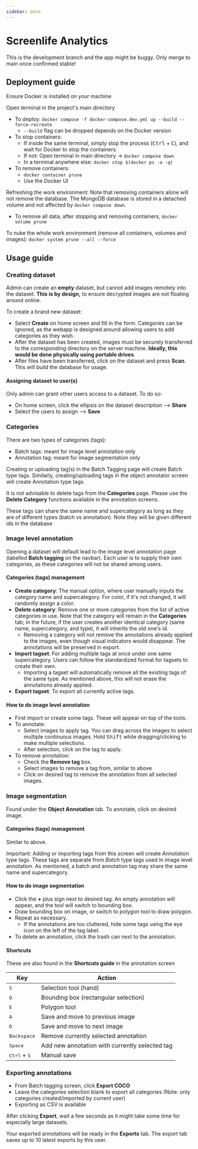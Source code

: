 ```yaml
---
sidebar: auto
---
```


# Screenlife Analytics

This is the development branch and the app might be buggy. Only merge to main once confirmed stable!

## Deployment guide

Ensure Docker is installed on your machine

Open terminal in the project's main directory
- To deploy: `docker compose -f docker-compose.dev.yml up --build --force-recreate`
	- `--build` flag can be dropped depends on the Docker version
- To stop containers:
	- If inside the same terminal, simply stop the process (<kbd>Ctrl</kbd> + <kbd>C</kbd>), and wait for Docker to stop the containers
	- If not: Open terminal in main directory -> `docker compose down`
	- In a terminal anywhere else: `docker stop $(docker ps -a -q)`
- To remove containers:
	- `docker container prune`
	- Use the Docker UI

Refreshing the work environment: Note that removing containers alone will not remove the database. The MongoDB database is stored in a detached volume and not affected by `docker compose down`.
- To remove all data, after stopping and removing containers, `docker volume prune`

To nuke the whole work environment (remove all containers, volumes and images): `docker system prune --all --force`

## Usage guide

### Creating dataset

Admin can create an **empty** dataset, but cannot add images remotely into the dataset. **This is by design,** to ensure decrypted images are not floating around online.

To create a brand new dataset:

- Select **Create** on home screen and fill in the form. Categories can be ignored, as the webapp is designed around allowing users to add categories as they wish.
- After the dataset has been created, images must be securely transferred to the corresponding directory on the server machine. **Ideally, this would be done physically using portable drives**. 
- After files have been transferred, click on the dataset and press **Scan**. This will build the database for usage.
#### Assigning dataset to user(s)

Only admin can grant other users access to a dataset. To do so:

- On home screen, click the ellipsis on the dataset description --> **Share**
- Select the users to assign --> **Save**

### Categories

There are two types of categories (tags):

- Batch tags: meant for image level annotation only
- Annotation tag: meant for image segmentation only

Creating or uploading tag(s) in the Batch Tagging page will create Batch type tags. Similarly, creating/uploading tags in the object annotator screen will create Annotation type tags.

It is not advisable to delete tags from the **Categories** page. Please use the **Delete Category** functions available in the annotation screens.

These tags can share the same name and supercategory as long as they are of different types (batch vs annotation). Note they will be given different ids in the database

### Image level annotation

Opening a dataset will default lead to the image level annotation page (labelled **Batch tagging** on the navbar). Each user is to supply their own categories, as these categories will not be shared among users.

#### Categories (tags) management

- **Create category**: The manual option, where user manually inputs the category name and supercategory. For color, if it's not changed, it will randomly assign a color.
- **Delete category**: Remove one or more categories from the list of active categories in use. Note that the category will remain in the **Categories** tab; in the future, if the user creates another identical category (same name, supercategory, and type), it will inherits the old one's id. 
    - Removing a category will not remove the annotations already applied to the images, even though visual indicators would disappear. The annotations will be preserved in export.
- **Import tagset**: For adding multiple tags at once under one same supercategory. Users can follow the standardized format for tagsets to create their own.
    - Importing a tagset will automatically remove all the existing tags of the same type. As mentioned above, this will not erase the annotations already applied.
- **Export tagset**: To export all currently active tags.

#### How to do image level annotation

- First import or create some tags. These will appear on top of the tools.
- To annotate:
	- Select images to apply tag. You can drag across the images to select multiple continuous images. Hold <kbd>Shift</kbd> while dragging/clicking to make multiple selections.
	- After selection, click on the tag to apply.
- To remove annotation:
	- Check the **Remove tag** box.
	- Select images to remove a tag from, similar to above
	- Click on desired tag to remove the annotation from all selected images.

### Image segmentation 

Found under the **Object Annotation** tab. To annotate, click on desired image.

#### Categories (tags) management

Similar to above.

Important: Adding or importing tags from this screen will create *Annotation* type tags. These tags are separate from *Batch* type tags used in image level annotation. As mentioned, a batch and annotation tag may share the same name and supercategory.

#### How to do image segmentation

- Click the **+** plus sign next to desired tag. An empty annotation will appear, and the tool will switch to bounding box.
- Draw bounding box on image, or switch to polygon tool to draw polygon.
- Repeat as necessary.
	- If the annotations are too cluttered, hide some tags using the eye icon on the left of the tag label.
- To delete an annotation, click the trash can next to the annotation.

#### Shortcuts

These are also found in the **Shortcuts guide** in the annotation screen

|Key  |Action  |
|--|--|
| <kbd>S</kbd> | Selection tool (hand) |
| <kbd>Q</kbd> | Bounding box (rectangular selection) |
| <kbd>E</kbd> | Polygon tool |
| <kbd>A</kbd> | Save and move to previous image |
| <kbd>D</kbd> | Save and move to next image |
| <kbd>Backspace</kbd> | Remove currently selected annotation |
| <kbd>Space</kbd> | Add new annotation with currently selected tag |
| <kbd>Ctrl</kbd> + <kbd>S</kbd> | Manual save |

### Exporting annotations

-  From Batch tagging screen, click **Export COCO**
- Leave the categories selection blank to export all categories (Note: only categories created/imported by current user)
- Exporting as CSV is available

After clicking **Export**, wait a few seconds as it might take some time for especially large datasets.

Your exported annotations will be ready in the **Exports** tab. The export tab saves up to 10 latest exports by this user.